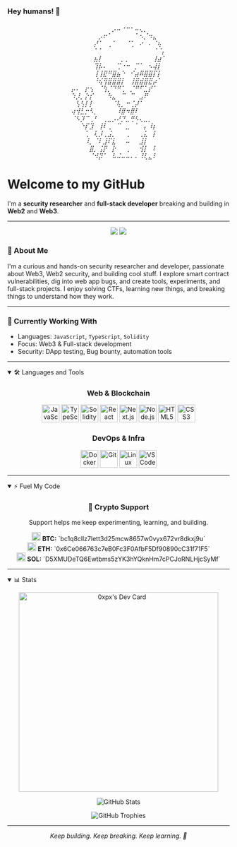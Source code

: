 ### Hey humans! 👋

<h6 align="center">
⠀⠀⠀⠀⠀⠀⠀⠀⠀⡠⠤⠐⠒⠂⠤⢄⡀⠀⠀⠀⠀<br>
⠀⠀⠀⠀⠀⠀⡠⠖⠁⠀⠀⠀⠀⠀⠁⠢⡈⠲⣄⠀⠀<br>
⠀⠀⠀⠀⠀⡜⠁⠀⢀⠁⠀⠀⠈⢁⠀⠔⠀⠄⠈⢦⠀<br>
⠀⠀⠀⠀⠀⠁⠁⠀⠀⠀⠀⠀⠀⠀⠀⠀⠀⠀⠈⠈⡄<br>
⠀⠀⠀⠀⠀⣦⡇⠀⠀⠀⠀⡀⡀⠀⠀⠀⠀⠀⢸⣴⠁<br>
⠀⠀⠀⠀⠀⢹⡧⠄⠀⠀⢉⠐⠒⠀⡉⠁⠀⠢⢼⡇⠀<br>
⠀⠀⠀⠀⠀⢸⢸⣟⠛⣿⣦⠑⠀⠊⣴⠿⣿⣿⡏⡇⠀<br>
⠀⠀⠀⠀⠀⠘⢮⢻⣿⣿⣿⡇⠀⢸⣿⣾⣿⣟⡴⠁⠀<br>
⡤⠄⠀⡖⢢⠀⠈⢳⡈⠙⠛⢁⠀⡈⠛⠋⣁⡞⠁⠀⠀<br>
⠱⡸⡀⡕⡎⠀⠀⠀⠳⣄⠀⠉⠀⠉⠀⣠⠟⠀⠀⠀⠀<br>
⠀⢣⢣⡇⡇⠀⠀⠀⠀⠈⢧⡀⠒⢈⡼⠁⠀⠀⠀⠀⠀<br>
⢴⢺⣃⡒⠣⡀⠀⠀⠀⠀⠸⣿⠲⣿⠇⠀⠀⠀⠀⠀⠀<br>
⠈⠣⡹⠉⢀⠃⠀⢀⣀⡠⠜⡙⣀⢛⠣⢄⣀⡀⠀⠀⠀<br>
⠀⠀⠑⡏⣹⠀⢸⠇⢀⠀⠉⠀⣀⠀⠁⠀⡄⠸⡆⠀⠀<br>
⠀⠀⠀⢁⠀⢇⡸⢀⣨⡀⠀⠀⢀⠀⠀⢀⣅⠀⡇⠀⠀<br>
⠀⠀⠀⠸⡀⠈⠇⣸⠏⣇⠀⠀⠤⠀⠀⣸⡇⠀⠀⠀⠀<br>
⠀⠀⠀⠀⣿⡀⢨⡟⠀⡗⠀⠀⢀⠀⠀⢺⡇⠀⠇⠀⠀<br>
⠀⠀⠀⠀⠈⠺⡽⠁⠀⠧⠬⠤⠤⠄⠄⠸⢇⣄⠇⠀⠀
</h6>

# Welcome to **my GitHub**

I'm a **security researcher** and **full-stack developer** breaking and building in **Web2** and **Web3**. 

---
<p align="center">
    <img src="https://img.shields.io/badge/Focus-Web3%20Security-C2FFC7?style=flat" />
    <img src="https://img.shields.io/badge/Focus-Full%20Stack%20Dev-FFD700?style=flat" />
</p> 

### 🧠 About Me

I'm a curious and hands-on security researcher and developer, passionate about Web3, Web2 security, and building cool stuff.
I explore smart contract vulnerabilities, dig into web app bugs, and create tools, experiments, and full-stack projects.
I enjoy solving CTFs, learning new things, and breaking things to understand how they work.


---

### 🔭 Currently Working With

- Languages: `JavaScript`, `TypeScript`, `Solidity`  
- Focus: Web3 & Full-stack development  
- Security: DApp testing, Bug bounty, automation tools


---

<details open>
<summary>🛠️ Languages and Tools</summary>

<h3 align="center">Web & Blockchain</h3>
<p align="center">
    <img src="https://cdn.jsdelivr.net/gh/devicons/devicon/icons/javascript/javascript-original.svg" width="40" alt="JavaScript"/>
    <img src="https://cdn.jsdelivr.net/gh/devicons/devicon/icons/typescript/typescript-original.svg" width="40" alt="TypeScript"/>
    <img src="https://cdn.jsdelivr.net/gh/devicons/devicon/icons/solidity/solidity-original.svg" width="40" alt="Solidity"/>
    <img src="https://cdn.jsdelivr.net/gh/devicons/devicon/icons/react/react-original.svg" width="40" alt="React"/>
    <img src="https://cdn.jsdelivr.net/gh/devicons/devicon/icons/nextjs/nextjs-original.svg" width="40" alt="Next.js"/>
    <img src="https://cdn.jsdelivr.net/gh/devicons/devicon/icons/nodejs/nodejs-original.svg" width="40" alt="Node.js"/>
    <img src="https://cdn.jsdelivr.net/gh/devicons/devicon/icons/html5/html5-original.svg" width="40" alt="HTML5"/>
    <img src="https://cdn.jsdelivr.net/gh/devicons/devicon/icons/css3/css3-original.svg" width="40" alt="CSS3"/>
</p>

<h3 align="center">DevOps & Infra</h3>
<p align="center">
    <img src="https://cdn.jsdelivr.net/gh/devicons/devicon/icons/docker/docker-original.svg" width="40" alt="Docker"/>
    <img src="https://cdn.jsdelivr.net/gh/devicons/devicon/icons/git/git-original.svg" width="40" alt="Git"/>
    <img src="https://cdn.jsdelivr.net/gh/devicons/devicon/icons/linux/linux-original.svg" width="40" alt="Linux"/>
    <img src="https://cdn.jsdelivr.net/gh/devicons/devicon/icons/vscode/vscode-original.svg" width="40" alt="VSCode"/>
</p>
</details>

---

<details open>
<summary>⚡ Fuel My Code</summary>

<h3 align="center">💸 Crypto Support</h3>
<p align="center">Support helps me keep experimenting, learning, and building.</p>
<p align="center">
    <img src="https://www.cryptologos.cc/logos/bitcoin-btc-logo.svg?v=040" width="20" alt="Bitcoin"/> <strong>BTC:</strong> `bc1q8cllz7lett3d25mcw8657w0vyx672vr8dkxj9u`<br>
    <img src="https://www.cryptologos.cc/logos/ethereum-eth-logo.svg?v=040" width="20" alt="Ethereum"/> <strong>ETH:</strong> `0x6Ce066763c7eB0Fc3F0AfbF5Df90890cC31f71F5`<br>
    <img src="https://www.cryptologos.cc/logos/solana-sol-logo.svg?v=040" width="20" alt="Solana"/> <strong>SOL:</strong> `D5XMUDeTQ6Ewtbms5zYK3hYQknHm7cPCJoRNLHjcSyMf`
</p>
</details>






---

<details open>
<summary>📊 Stats</summary>

<p align="center">
    <a href="https://app.daily.dev/0xpx"><img src="https://api.daily.dev/devcards/v2/UmEhXxgJXqEZY5ScrOBoK.png?r=mex&type=wide" width="452" alt="0xpx's Dev Card"/></a>
</p>
<p align="center">
    <img src="https://github-readme-stats.vercel.app/api?username=0xpxyz&show_icons=true&theme=tokyonight&title_color=C2FFC7&icon_color=CB9DF0&text_color=ffffff&bg_color=000000" alt="GitHub Stats"/>
</p>
<p align="center">
    <img src="https://github-profile-trophy.vercel.app/?username=0xpxyz&theme=tokyonight&column=3&title_color=C2FFC7&icon_color=CB9DF0&text_color=ffffff&bg_color=000000" alt="GitHub Trophies"/>
</p>
</details>

---

<p align="center">
    <i>Keep building. Keep breaking. Keep learning. 🚀</i>
</p>
